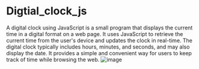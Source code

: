 # Digtial_clock_js
A digital clock using JavaScript is a small program that displays the current time in a digital format on a web page. It uses JavaScript to retrieve the current time from the user's device and updates the clock in real-time. The digital clock typically includes hours, minutes, and seconds, and may also display the date. It provides a simple and convenient way for users to keep track of time while browsing the web.
![image](https://github.com/pranav-nani/Digtial_clock_js/assets/88759848/ddc9fe0b-580a-46a3-bed2-0e493d914726)
